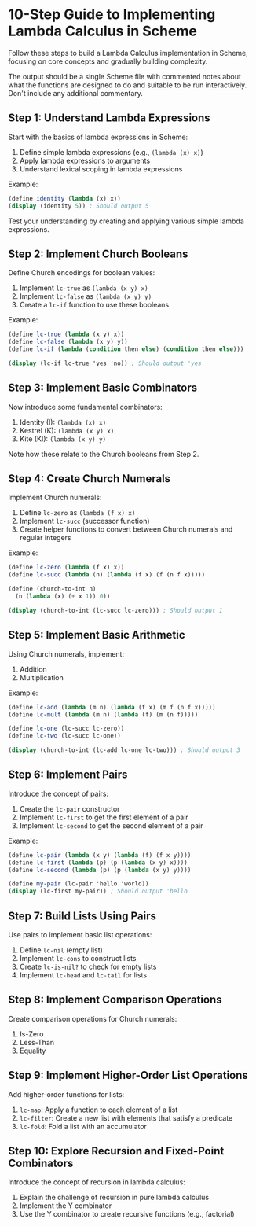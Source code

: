 # 10-Step Guide to Implementing Lambda Calculus in Scheme

Follow these steps to build a Lambda Calculus implementation in Scheme, focusing on core concepts and gradually building complexity.

The output should be a single Scheme file with commented notes about what the functions are designed to do and suitable to be run interactively. Don't include any additional commentary. 

## Step 1: Understand Lambda Expressions

Start with the basics of lambda expressions in Scheme:
1. Define simple lambda expressions (e.g., `(lambda (x) x)`)
2. Apply lambda expressions to arguments
3. Understand lexical scoping in lambda expressions

Example:
```scheme
(define identity (lambda (x) x))
(display (identity 5)) ; Should output 5
```

Test your understanding by creating and applying various simple lambda expressions.

## Step 2: Implement Church Booleans

Define Church encodings for boolean values:
1. Implement `lc-true` as `(lambda (x y) x)`
2. Implement `lc-false` as `(lambda (x y) y)`
3. Create a `lc-if` function to use these booleans

Example:
```scheme
(define lc-true (lambda (x y) x))
(define lc-false (lambda (x y) y))
(define lc-if (lambda (condition then else) (condition then else)))

(display (lc-if lc-true 'yes 'no)) ; Should output 'yes
```

## Step 3: Implement Basic Combinators

Now introduce some fundamental combinators:
1. Identity (I): `(lambda (x) x)`
2. Kestrel (K): `(lambda (x y) x)`
3. Kite (KI): `(lambda (x y) y)`

Note how these relate to the Church booleans from Step 2.

## Step 4: Create Church Numerals

Implement Church numerals:
1. Define `lc-zero` as `(lambda (f x) x)`
2. Implement `lc-succ` (successor function)
3. Create helper functions to convert between Church numerals and regular integers

Example:
```scheme
(define lc-zero (lambda (f x) x))
(define lc-succ (lambda (n) (lambda (f x) (f (n f x)))))

(define (church-to-int n)
  (n (lambda (x) (+ x 1)) 0))

(display (church-to-int (lc-succ lc-zero))) ; Should output 1
```

## Step 5: Implement Basic Arithmetic

Using Church numerals, implement:
1. Addition
2. Multiplication

Example:
```scheme
(define lc-add (lambda (m n) (lambda (f x) (m f (n f x)))))
(define lc-mult (lambda (m n) (lambda (f) (m (n f)))))

(define lc-one (lc-succ lc-zero))
(define lc-two (lc-succ lc-one))

(display (church-to-int (lc-add lc-one lc-two))) ; Should output 3
```

## Step 6: Implement Pairs

Introduce the concept of pairs:
1. Create the `lc-pair` constructor
2. Implement `lc-first` to get the first element of a pair
3. Implement `lc-second` to get the second element of a pair

Example:
```scheme
(define lc-pair (lambda (x y) (lambda (f) (f x y))))
(define lc-first (lambda (p) (p (lambda (x y) x))))
(define lc-second (lambda (p) (p (lambda (x y) y))))

(define my-pair (lc-pair 'hello 'world))
(display (lc-first my-pair)) ; Should output 'hello
```

## Step 7: Build Lists Using Pairs

Use pairs to implement basic list operations:
1. Define `lc-nil` (empty list)
2. Implement `lc-cons` to construct lists
3. Create `lc-is-nil?` to check for empty lists
4. Implement `lc-head` and `lc-tail` for lists

## Step 8: Implement Comparison Operations

Create comparison operations for Church numerals:
1. Is-Zero
2. Less-Than
3. Equality

## Step 9: Implement Higher-Order List Operations

Add higher-order functions for lists:
1. `lc-map`: Apply a function to each element of a list
2. `lc-filter`: Create a new list with elements that satisfy a predicate
3. `lc-fold`: Fold a list with an accumulator

## Step 10: Explore Recursion and Fixed-Point Combinators

Introduce the concept of recursion in lambda calculus:
1. Explain the challenge of recursion in pure lambda calculus
2. Implement the Y combinator
3. Use the Y combinator to create recursive functions (e.g., factorial)

